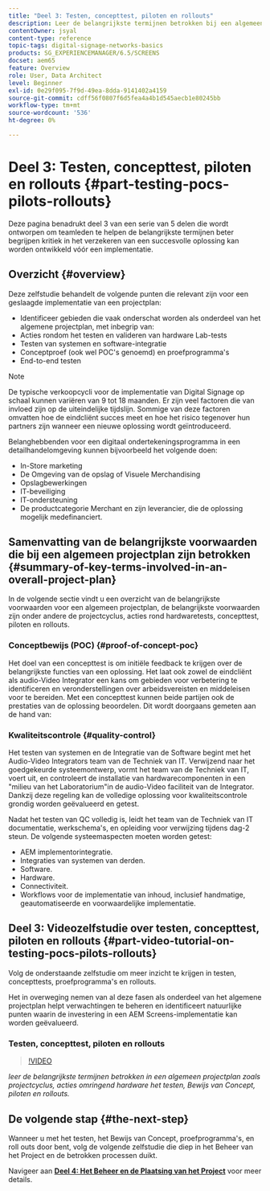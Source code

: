 ```yaml
---
title: "Deel 3: Testen, concepttest, piloten en rollouts"
description: Leer de belangrijkste termijnen betrokken bij een algemeen projectplan zoals projectcyclus, acties omringend hardware het testen, Conceptproef, piloten, en rollouts.
contentOwner: jsyal
content-type: reference
topic-tags: digital-signage-networks-basics
products: SG_EXPERIENCEMANAGER/6.5/SCREENS
docset: aem65
feature: Overview
role: User, Data Architect
level: Beginner
exl-id: 0e29f095-7f9d-49ea-8dda-9141402a4159
source-git-commit: cdff56f0807f6d5fea4a4b1d545aecb1e80245bb
workflow-type: tm+mt
source-wordcount: '536'
ht-degree: 0%

---
```


# Deel 3: Testen, concepttest, piloten en rollouts {#part-testing-pocs-pilots-rollouts}

Deze pagina benadrukt deel 3 van een serie van 5 delen die wordt ontworpen om teamleden te helpen de belangrijkste termijnen beter begrijpen kritiek in het verzekeren van een succesvolle oplossing kan worden ontwikkeld vóór een implementatie.

## Overzicht {#overview}

Deze zelfstudie behandelt de volgende punten die relevant zijn voor een geslaagde implementatie van een projectplan:

* Identificeer gebieden die vaak onderschat worden als onderdeel van het algemene projectplan, met inbegrip van:
* Acties rondom het testen en valideren van hardware Lab-tests
* Testen van systemen en software-integratie
* Conceptproef (ook wel POC&#39;s genoemd) en proefprogramma&#39;s
* End-to-end testen

>[!NOTE]
>
>De typische verkoopcycli voor de implementatie van Digital Signage op schaal kunnen variëren van 9 tot 18 maanden. Er zijn veel factoren die van invloed zijn op de uiteindelijke tijdslijn. Sommige van deze factoren omvatten hoe de eindcliënt succes meet en hoe het risico tegenover hun partners zijn wanneer een nieuwe oplossing wordt geïntroduceerd.

Belanghebbenden voor een digitaal ondertekeningsprogramma in een detailhandelomgeving kunnen bijvoorbeeld het volgende doen:

* In-Store marketing
* De Omgeving van de opslag of Visuele Merchandising
* Opslagbewerkingen
* IT-beveiliging
* IT-ondersteuning
* De productcategorie Merchant en zijn leverancier, die de oplossing mogelijk medefinanciert.

## Samenvatting van de belangrijkste voorwaarden die bij een algemeen projectplan zijn betrokken {#summary-of-key-terms-involved-in-an-overall-project-plan}

In de volgende sectie vindt u een overzicht van de belangrijkste voorwaarden voor een algemeen projectplan, de belangrijkste voorwaarden zijn onder andere de projectcyclus, acties rond hardwaretests, concepttest, piloten en rollouts.

### Conceptbewijs (POC) {#proof-of-concept-poc}

Het doel van een concepttest is om initiële feedback te krijgen over de belangrijkste functies van een oplossing. Het laat ook zowel de eindcliënt als audio-Video Integrator een kans om gebieden voor verbetering te identificeren en veronderstellingen over arbeidsvereisten en middeleisen voor te bereiden. Met een concepttest kunnen beide partijen ook de prestaties van de oplossing beoordelen. Dit wordt doorgaans gemeten aan de hand van:

### Kwaliteitscontrole {#quality-control}

Het testen van systemen en de Integratie van de Software begint met het Audio-Video Integrators team van de Techniek van IT. Verwijzend naar het goedgekeurde systeemontwerp, vormt het team van de Techniek van IT, voert uit, en controleert de installatie van hardwarecomponenten in een &quot;milieu van het Laboratorium&quot;in de audio-Video faciliteit van de Integrator. Dankzij deze regeling kan de volledige oplossing voor kwaliteitscontrole grondig worden geëvalueerd en getest.

Nadat het testen van QC volledig is, leidt het team van de Techniek van IT documentatie, werkschema&#39;s, en opleiding voor verwijzing tijdens dag-2 steun. De volgende systeemaspecten moeten worden getest:

* AEM implementorintegratie.
* Integraties van systemen van derden.
* Software.
* Hardware.
* Connectiviteit.
* Workflows voor de implementatie van inhoud, inclusief handmatige, geautomatiseerde en voorwaardelijke implementatie.

## Deel 3: Videozelfstudie over testen, concepttest, piloten en rollouts {#part-video-tutorial-on-testing-pocs-pilots-rollouts}

Volg de onderstaande zelfstudie om meer inzicht te krijgen in testen, concepttests, proefprogramma&#39;s en rollouts.

Het in overweging nemen van al deze fasen als onderdeel van het algemene projectplan helpt verwachtingen te beheren en identificeert natuurlijke punten waarin de investering in een AEM Screens-implementatie kan worden geëvalueerd.

### Testen, concepttest, piloten en rollouts

>[!VIDEO](https://video.tv.adobe.com/v/28405)

*leer de belangrijkste termijnen betrokken in een algemeen projectplan zoals projectcyclus, acties omringend hardware het testen, Bewijs van Concept, piloten en rollouts.*

## De volgende stap {#the-next-step}

Wanneer u met het testen, het Bewijs van Concept, proefprogramma&#39;s, en roll outs door bent, volg de volgende zelfstudie die diep in het Beheer van het Project en de betrokken processen duikt.

Navigeer aan **[Deel 4: Het Beheer en de Plaatsing van het Project](project-management-and-deployment.md)** voor meer details.

